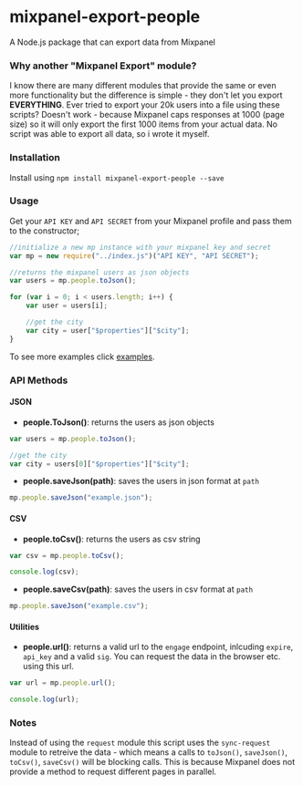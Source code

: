# mixpanel-export-people
A Node.js package that can export data from Mixpanel

### Why another "Mixpanel Export" module?
I know there are many different modules that provide the same or even more functionality but the difference is simple - they don't let you export **EVERYTHING**. Ever tried to export your 20k users into a file using these scripts? Doesn't work - because Mixpanel caps responses at 1000  (page size) so it will only export the first 1000 items from your actual data. No script was able to export all data, so i wrote it myself.

### Installation

Install using `npm install mixpanel-export-people --save`

### Usage

Get your `API KEY` and `API SECRET` from your Mixpanel profile and pass them to the constructor;

```js
//initialize a new mp instance with your mixpanel key and secret
var mp = new require("../index.js")("API KEY", "API SECRET");

//returns the mixpanel users as json objects
var users = mp.people.toJson();

for (var i = 0; i < users.length; i++) {
	var user = users[i];

	//get the city
	var city = user["$properties"]["$city"];
}
```

To see more examples click [examples](/examples).

### API Methods

#### JSON

- **people.ToJson()**: returns the users as json objects

```js
var users = mp.people.toJson();

//get the city
var city = users[0]["$properties"]["$city"];
```

- **people.saveJson(path)**: saves the users in json format at `path`

```js
mp.people.saveJson("example.json");
```

#### CSV

- **people.toCsv()**: returns the users as csv string

```js
var csv = mp.people.toCsv();

console.log(csv);
```

- **people.saveCsv(path)**: saves the users in csv format at `path`

```js
mp.people.saveJson("example.csv");
```

#### Utilities

- **people.url()**: returns a valid url to the `engage` endpoint, inlcuding `expire`, `api_key` and a valid `sig`. You can request the data in the browser etc. using this url.

```js
var url = mp.people.url();

console.log(url);
```

### Notes
Instead of using the `request` module this script uses the `sync-request` module to retreive the data - which means a calls to `toJson()`, `saveJson()`, `toCsv()`, `saveCsv()` will be blocking calls. This is because Mixpanel does not provide a method to request different pages in parallel. 
